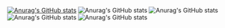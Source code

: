 [![Anurag's GitHub stats](https://github-readme-stats.vercel.app/api?username=ryanpratama14)](https://github.com/ryanpratama14/github-readme-stats)
![Anurag's GitHub stats](https://github-readme-stats.vercel.app/api?username=ryanpratama14&hide=contribs,prs)
![Anurag's GitHub stats](https://github-readme-stats.vercel.app/api?username=ryanpratama14&count_private=true)
![Anurag's GitHub stats](https://github-readme-stats.vercel.app/api?username=ryanpratama14&show_icons=true)
![Anurag's GitHub stats](https://github-readme-stats.vercel.app/api?username=ryanpratama14&show_icons=true&theme=dracula)
